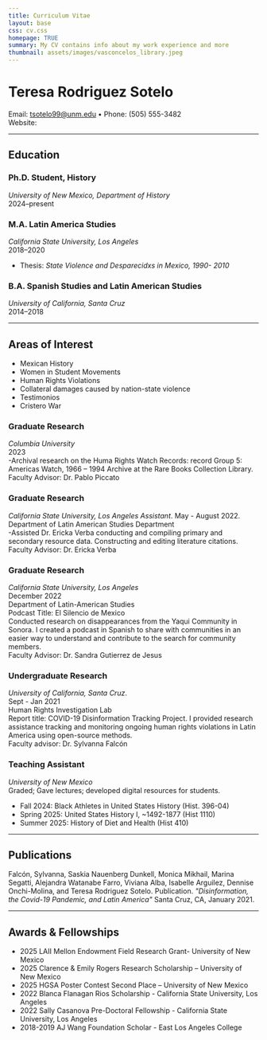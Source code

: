 ```yaml
---
title: Curriculum Vitae
layout: base
css: cv.css
homepage: TRUE
summary: My CV contains info about my work experience and more
thumbnail: assets/images/vasconcelos_library.jpeg
---
```


# Teresa Rodriguez Sotelo
Email: tsotelo99@unm.edu • Phone: (505) 555-3482  
Website:  

---

## Education

### Ph.D. Student, History
*University of New Mexico, Department of History*  
2024–present    

### M.A. Latin America Studies
*California State University, Los Angeles*  
2018–2020  
- Thesis: *State Violence and Desparecidxs in Mexico, 1990- 2010*  

### B.A. Spanish Studies and Latin American Studies 
*University of California, Santa Cruz*  
2014–2018  

---

## Areas of Interest
- Mexican History 
- Women in Student Movements
- Human Rights Violations
- Collateral damages caused by nation-state violence
- Testimonios 
- Cristero War

### Graduate Research 
*Columbia University*  
2023  
-Archival research on the Huma Rights Watch Records: record Group 5: Americas Watch, 1966 – 1994 Archive at the Rare Books Collection Library.   
Faculty Advisor: Dr. Pablo Piccato  

### Graduate Research 
*California State University, Los Angeles Assistant*. 
May - August 2022.    
Department of Latin American Studies Department  
-Assisted Dr. Ericka Verba conducting and compiling primary and secondary resource data. Constructing and editing literature citations.  
Faculty Advisor: Dr. Ericka Verba   

### Graduate Research                                                            
*California State University, Los Angeles*  
December 2022  
Department of Latin-American Studies  
Podcast Title: El Silencio de Mexico                                         
Conducted research on disappearances from the Yaqui Community in Sonora. I created a podcast in Spanish to share with communities in an easier way to understand and contribute to the search for community members.   
Faculty Advisor: Dr. Sandra Gutierrez de Jesus  

### Undergraduate Research 
*University of California, Santa Cruz*.  
Sept - Jan 2021  
Human Rights Investigation Lab     
Report title: COVID-19 Disinformation Tracking Project. I provided research assistance tracking and monitoring ongoing human rights violations in Latin America using open-source methods.   
Faculty advisor: Dr. Sylvanna Falcón  
 

### Teaching Assistant
*University of New Mexico*    
Graded; Gave lectures; developed digital resources for students.  
- Fall 2024: Black Athletes in United States History (Hist. 396-04)
- Spring 2025: United States History I, ~1492-1877 (Hist 1110)
- Summer 2025: History of Diet and Health (Hist 410)

---
## Publications
Falcón, Sylvanna, Saskia Nauenberg Dunkell, Monica Mikhail, Marina Segatti, Alejandra Watanabe Farro, Viviana Alba, Isabelle Arguilez, Dennise Onchi-Molina, and Teresa Rodriguez Sotelo. Publication. *"Disinformation, the Covid-19 Pandemic, and Latin America"* Santa Cruz, CA, January 2021.   
 
---

## Awards & Fellowships
- 2025 LAII Mellon Endowment Field Research Grant- University of New Mexico 
- 2025 Clarence & Emily Rogers Research Scholarship – University of New Mexico 
- 2025 HGSA Poster Contest Second Place – University of New Mexico 
- 2022 Blanca Flanagan Rios Scholarship - California State University, Los Angeles 
- 2022 Sally Casanova Pre-Doctoral Fellowship - California State University, Los Angeles 
- 2018-2019 AJ Wang Foundation Scholar - East Los Angeles College  


